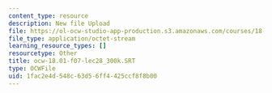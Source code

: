 ```yaml
---
content_type: resource
description: New file Upload
file: https://ol-ocw-studio-app-production.s3.amazonaws.com/courses/18-01sc-single-variable-calculus-fall-2010/1fac2e4d548c63d56ff4425ccf8f8b00_ocw-18.01-f07-lec28_300k.SRT
file_type: application/octet-stream
learning_resource_types: []
resourcetype: Other
title: ocw-18.01-f07-lec28_300k.SRT
type: OCWFile
uid: 1fac2e4d-548c-63d5-6ff4-425ccf8f8b00
---
```

